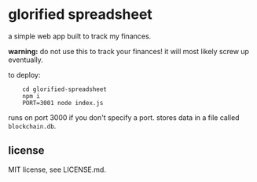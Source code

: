 # glorified spreadsheet

a simple web app built to track my finances.

**warning:** do not use this to track your finances! it will most likely screw up eventually.

to deploy:

```
    cd glorified-spreadsheet
    npm i
    PORT=3001 node index.js
```

runs on port 3000 if you don't specify a port. stores data in a file called `blockchain.db`.

## license

MIT license, see LICENSE.md.

